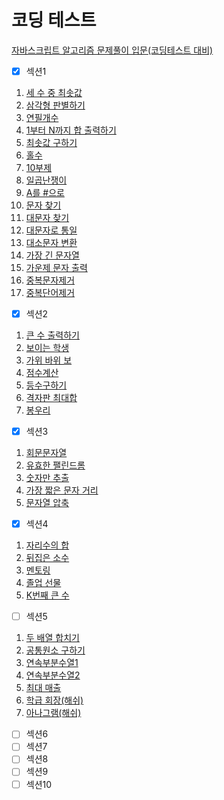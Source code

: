 # 코딩 테스트
[자바스크립트 알고리즘 문제풀이 입문(코딩테스트 대비)](https://www.inflearn.com/course/%EC%9E%90%EB%B0%94%EC%8A%A4%ED%81%AC%EB%A6%BD%ED%8A%B8-%EC%95%8C%EA%B3%A0%EB%A6%AC%EC%A6%98-%EB%AC%B8%EC%A0%9C%ED%92%80%EC%9D%B4/dashboard)

- [x] 섹션1
1. [세 수 중 최솟값](https://github.com/jsweetpotato/codingtest2/blob/main/%EB%AC%B8%EC%A0%9C%ED%92%80%EC%9D%B4/%EC%84%B9%EC%85%981/1.%20%EC%84%B8%20%EC%88%98%20%EC%A4%91%20%EC%B5%9C%EC%86%9F%EA%B0%92.html)
2. [삼각형 판별하기](https://github.com/jsweetpotato/codingtest2/blob/main/%EB%AC%B8%EC%A0%9C%ED%92%80%EC%9D%B4/%EC%84%B9%EC%85%981/2.%20%EC%82%BC%EA%B0%81%ED%98%95%20%ED%8C%90%EB%B3%84%ED%95%98%EA%B8%B0.html)
3. [연필개수](https://github.com/jsweetpotato/codingtest2/blob/main/%EB%AC%B8%EC%A0%9C%ED%92%80%EC%9D%B4/%EC%84%B9%EC%85%981/3.%20%EC%97%B0%ED%95%84%EA%B0%9C%EC%88%98.html)
4. [1부터 N까지 합 출력하기](https://github.com/jsweetpotato/codingtest2/blob/main/%EB%AC%B8%EC%A0%9C%ED%92%80%EC%9D%B4/%EC%84%B9%EC%85%981/4.%201%EB%B6%80%ED%84%B0%20N%EA%B9%8C%EC%A7%80%20%ED%95%A9%20%EC%B6%9C%EB%A0%A5%ED%95%98%EA%B8%B0.html)
5. [최솟값 구하기](https://github.com/jsweetpotato/codingtest2/blob/main/%EB%AC%B8%EC%A0%9C%ED%92%80%EC%9D%B4/%EC%84%B9%EC%85%981/5.%20%EC%B5%9C%EC%86%9F%EA%B0%92%20%EA%B5%AC%ED%95%98%EA%B8%B0.html)
6. [홀수](https://github.com/jsweetpotato/codingtest2/blob/main/%EB%AC%B8%EC%A0%9C%ED%92%80%EC%9D%B4/%EC%84%B9%EC%85%981/6.%20%ED%99%80%EC%88%98.html)
7. [10부제](https://github.com/jsweetpotato/codingtest2/blob/main/%EB%AC%B8%EC%A0%9C%ED%92%80%EC%9D%B4/%EC%84%B9%EC%85%981/7.%2010%EB%B6%80%EC%A0%9C.html)
8. [일곱난쟁이](https://github.com/jsweetpotato/codingtest2/blob/main/%EB%AC%B8%EC%A0%9C%ED%92%80%EC%9D%B4/%EC%84%B9%EC%85%981/8.%20%EC%9D%BC%EA%B3%B1%EB%82%9C%EC%9F%81%EC%9D%B4.html)
9. [A를 #으로](https://github.com/jsweetpotato/codingtest2/blob/main/%EB%AC%B8%EC%A0%9C%ED%92%80%EC%9D%B4/%EC%84%B9%EC%85%981/9.%20A%EB%A5%BC%20%EC%9C%BC%EB%A1%9C.html)
10. [문자 찾기](https://github.com/jsweetpotato/codingtest2/blob/main/%EB%AC%B8%EC%A0%9C%ED%92%80%EC%9D%B4/%EC%84%B9%EC%85%981/10.%20%EB%AC%B8%EC%9E%90%20%EC%B0%BE%EA%B8%B0.html)
11. [대문자 찾기](https://github.com/jsweetpotato/codingtest2/blob/main/%EB%AC%B8%EC%A0%9C%ED%92%80%EC%9D%B4/%EC%84%B9%EC%85%981/11.%20%EB%8C%80%EB%AC%B8%EC%9E%90%20%EC%B0%BE%EA%B8%B0.html)
12. [대문자로 통일](https://github.com/jsweetpotato/codingtest2/blob/main/%EB%AC%B8%EC%A0%9C%ED%92%80%EC%9D%B4/%EC%84%B9%EC%85%981/12.%20%EB%8C%80%EB%AC%B8%EC%9E%90%EB%A1%9C%20%ED%86%B5%EC%9D%BC.html)
13. [대소문자 변환](https://github.com/jsweetpotato/codingtest2/blob/main/%EB%AC%B8%EC%A0%9C%ED%92%80%EC%9D%B4/%EC%84%B9%EC%85%981/13.%20%EB%8C%80%EC%86%8C%EB%AC%B8%EC%9E%90%20%EB%B3%80%ED%99%98.html)
14. [가장 긴 문자열](https://github.com/jsweetpotato/codingtest2/blob/main/%EB%AC%B8%EC%A0%9C%ED%92%80%EC%9D%B4/%EC%84%B9%EC%85%981/14.%20%EA%B0%80%EC%9E%A5%20%EA%B8%B4%20%EB%AC%B8%EC%9E%90%EC%97%B4.html)
15. [가운제 문자 출력](https://github.com/jsweetpotato/codingtest2/blob/main/%EB%AC%B8%EC%A0%9C%ED%92%80%EC%9D%B4/%EC%84%B9%EC%85%981/15.%20%EA%B0%80%EC%9A%B4%EB%8D%B0%20%EB%AC%B8%EC%9E%90%20%EC%B6%9C%EB%A0%A5.html)
16. [중복문자제거](https://github.com/jsweetpotato/codingtest2/blob/main/%EB%AC%B8%EC%A0%9C%ED%92%80%EC%9D%B4/%EC%84%B9%EC%85%981/16.%20%EC%A4%91%EB%B3%B5%EB%AC%B8%EC%9E%90%EC%A0%9C%EA%B1%B0.html)
17. [중복단어제거](https://github.com/jsweetpotato/codingtest2/blob/main/%EB%AC%B8%EC%A0%9C%ED%92%80%EC%9D%B4/%EC%84%B9%EC%85%981/17.%20%EC%A4%91%EB%B3%B5%EB%8B%A8%EC%96%B4%EC%A0%9C%EA%B1%B0.html)

- [x] 섹션2
1. [큰 수 출력하기](https://github.com/jsweetpotato/codingtest2/blob/main/%EB%AC%B8%EC%A0%9C%ED%92%80%EC%9D%B4/%EC%84%B9%EC%85%982/1.%20%ED%81%B0%20%EC%88%98%20%EC%B6%9C%EB%A0%A5%ED%95%98%EA%B8%B0.html)
2. [보이는 학생](https://github.com/jsweetpotato/codingtest2/blob/main/%EB%AC%B8%EC%A0%9C%ED%92%80%EC%9D%B4/%EC%84%B9%EC%85%982/2.%20%EB%B3%B4%EC%9D%B4%EB%8A%94%20%ED%95%99%EC%83%9D.html)
3. [가위 바위 보](https://github.com/jsweetpotato/codingtest2/blob/main/%EB%AC%B8%EC%A0%9C%ED%92%80%EC%9D%B4/%EC%84%B9%EC%85%982/3.%20%EA%B0%80%EC%9C%84%20%EB%B0%94%EC%9C%84%20%EB%B3%B4.html)
4. [점수계산](https://github.com/jsweetpotato/codingtest2/blob/main/%EB%AC%B8%EC%A0%9C%ED%92%80%EC%9D%B4/%EC%84%B9%EC%85%982/4.%20%EC%A0%90%EC%88%98%EA%B3%84%EC%82%B0.html)
5. [등수구하기](https://github.com/jsweetpotato/codingtest2/blob/main/%EB%AC%B8%EC%A0%9C%ED%92%80%EC%9D%B4/%EC%84%B9%EC%85%982/5.%20%EB%93%B1%EC%88%98%EA%B5%AC%ED%95%98%EA%B8%B0.html)
6. [격자판 최대합](https://github.com/jsweetpotato/codingtest2/blob/main/%EB%AC%B8%EC%A0%9C%ED%92%80%EC%9D%B4/%EC%84%B9%EC%85%982/6.%20%EA%B2%A9%EC%9E%90%ED%8C%90%20%EC%B5%9C%EB%8C%80%ED%95%A9.html)
7. [봉우리](https://github.com/jsweetpotato/codingtest2/blob/main/%EB%AC%B8%EC%A0%9C%ED%92%80%EC%9D%B4/%EC%84%B9%EC%85%982/7.%20%EB%B4%89%EC%9A%B0%EB%A6%AC.html)
   
- [x] 섹션3
1. [회문문자열](https://github.com/jsweetpotato/codingtest2/blob/main/%EB%AC%B8%EC%A0%9C%ED%92%80%EC%9D%B4/%EC%84%B9%EC%85%983/1.%20%ED%9A%8C%EB%AC%B8%EB%AC%B8%EC%9E%90%EC%97%B4.html)
2. [유효한 팰린드롬](https://github.com/jsweetpotato/codingtest2/blob/main/%EB%AC%B8%EC%A0%9C%ED%92%80%EC%9D%B4/%EC%84%B9%EC%85%983/2.%20%EC%9C%A0%ED%9A%A8%ED%95%9C%20%ED%8C%B0%EB%A6%B0%EB%93%9C%EB%A1%AC.html)
3. [숫자만 추출](https://github.com/jsweetpotato/codingtest2/blob/main/%EB%AC%B8%EC%A0%9C%ED%92%80%EC%9D%B4/%EC%84%B9%EC%85%983/3.%20%EC%88%AB%EC%9E%90%EB%A7%8C%20%EC%B6%94%EC%B6%9C.html)
4. [가장 짧은 문자 거리](https://github.com/jsweetpotato/codingtest2/blob/main/%EB%AC%B8%EC%A0%9C%ED%92%80%EC%9D%B4/%EC%84%B9%EC%85%983/4.%20%EA%B0%80%EC%9E%A5%20%EC%A7%A7%EC%9D%80%20%EB%AC%B8%EC%9E%90%EA%B1%B0%EB%A6%AC.html)
5. [문자열 압축](https://github.com/jsweetpotato/codingtest2/blob/main/%EB%AC%B8%EC%A0%9C%ED%92%80%EC%9D%B4/%EC%84%B9%EC%85%983/5.%20%EB%AC%B8%EC%9E%90%EC%97%B4%20%EC%95%95%EC%B6%95.html)

- [x] 섹션4
1. [자리수의 합](https://github.com/jsweetpotato/codingtest2/blob/main/%EB%AC%B8%EC%A0%9C%ED%92%80%EC%9D%B4/%EC%84%B9%EC%85%984/1.%20%EC%9E%90%EB%A6%AC%EC%88%98%EC%9D%98%20%ED%95%A9.html)
2. [뒤집은 소수](https://github.com/jsweetpotato/codingtest2/blob/main/%EB%AC%B8%EC%A0%9C%ED%92%80%EC%9D%B4/%EC%84%B9%EC%85%984/2.%20%EB%92%A4%EC%A7%91%EC%9D%80%20%EC%86%8C%EC%88%98.html)
3. [멘토링](https://github.com/jsweetpotato/codingtest2/blob/main/%EB%AC%B8%EC%A0%9C%ED%92%80%EC%9D%B4/%EC%84%B9%EC%85%984/3.%20%EB%A9%98%ED%86%A0%EB%A7%81.html)
4. [졸업 선물](https://github.com/jsweetpotato/codingtest2/blob/main/%EB%AC%B8%EC%A0%9C%ED%92%80%EC%9D%B4/%EC%84%B9%EC%85%984/4.%20%EC%A1%B8%EC%97%85%EC%84%A0%EB%AC%BC.html)
5. [K번째 큰 수](https://github.com/jsweetpotato/codingtest2/blob/main/%EB%AC%B8%EC%A0%9C%ED%92%80%EC%9D%B4/%EC%84%B9%EC%85%984/5.%20K%EB%B2%88%EC%A7%B8%20%ED%81%B0%20%EC%88%98.html)

- [ ] 섹션5
1. [두 배열 합치기](https://github.com/jsweetpotato/codingtest2/blob/main/%EB%AC%B8%EC%A0%9C%ED%92%80%EC%9D%B4/%EC%84%B9%EC%85%985/1.%20%EB%91%90%20%EB%B0%B0%EC%97%B4%20%ED%95%A9%EC%B9%98%EA%B8%B0.html)
2. [공통원소 구하기](https://github.com/jsweetpotato/codingtest2/blob/main/%EB%AC%B8%EC%A0%9C%ED%92%80%EC%9D%B4/%EC%84%B9%EC%85%985/2.%20%EA%B3%B5%ED%86%B5%EC%9B%90%EC%86%8C%20%EA%B5%AC%ED%95%98%EA%B8%B0.html)
3. [연속부분수열1](https://github.com/jsweetpotato/codingtest2/blob/main/%EB%AC%B8%EC%A0%9C%ED%92%80%EC%9D%B4/%EC%84%B9%EC%85%985/3.%20%EC%97%B0%EC%86%8D%EB%B6%80%EB%B6%84%EC%88%98%EC%97%B41.html)
4. [연속부분수열2](https://github.com/jsweetpotato/codingtest2/blob/main/%EB%AC%B8%EC%A0%9C%ED%92%80%EC%9D%B4/%EC%84%B9%EC%85%985/4.%20%EC%97%B0%EC%86%8D%EB%B6%80%EB%B6%84%EC%88%98%EC%97%B42.html)
5. [최대 매출](https://github.com/jsweetpotato/codingtest2/blob/main/%EB%AC%B8%EC%A0%9C%ED%92%80%EC%9D%B4/%EC%84%B9%EC%85%985/5.%20%EC%B5%9C%EB%8C%80%20%EB%A7%A4%EC%B6%9C.html)
6. [학급 회장(해쉬)](https://github.com/jsweetpotato/codingtest2/blob/main/%EB%AC%B8%EC%A0%9C%ED%92%80%EC%9D%B4/%EC%84%B9%EC%85%985/6.%20%ED%95%99%EA%B8%89%20%ED%9A%8C%EC%9E%A5(%ED%95%B4%EC%89%AC).html)
7. [아나그램(해쉬)](https://github.com/jsweetpotato/codingtest2/blob/main/%EB%AC%B8%EC%A0%9C%ED%92%80%EC%9D%B4/%EC%84%B9%EC%85%985/7.%20%EC%95%84%EB%82%98%EA%B7%B8%EB%9E%A8(%ED%95%B4%EC%89%AC).html)
- [ ] 섹션6
- [ ] 섹션7
- [ ] 섹션8
- [ ] 섹션9
- [ ] 섹션10
